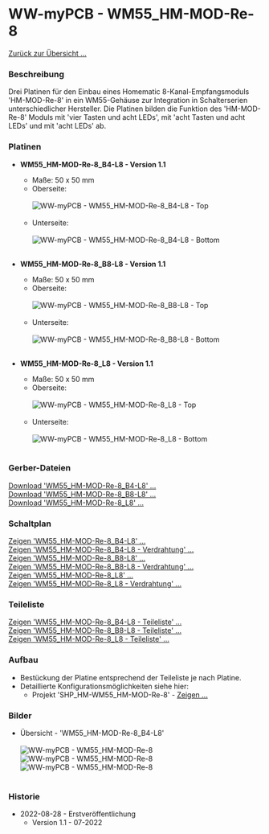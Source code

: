 # WW-myPCB - WM55_HM-MOD-Re-8

[Zurück zur Übersicht ...](../README.md)

### Beschreibung
Drei Platinen für den Einbau eines Homematic 8-Kanal-Empfangsmoduls 'HM-MOD-Re-8' in ein WM55-Gehäuse zur Integration in Schalterserien unterschiedlicher Hersteller. Die Platinen bilden die Funktion des 'HM-MOD-Re-8' Moduls mit 'vier Tasten und acht LEDs', mit 'acht Tasten und acht LEDs' und mit 'acht LEDs' ab.

### Platinen
- <b>WM55_HM-MOD-Re-8_B4-L8 - Version 1.1</b>
  - Maße: 50 x 50 mm
  - Oberseite:
    <br><br>
    ![WW-myPCB - WM55_HM-MOD-Re-8_B4-L8 - Top](./img/PCB_WM55_HM-MOD-Re-8_B4-L8_Top.jpg "WM55_HM-MOD-Re-8_B4-L8 - Oberseite")
    <br><br>
  - Unterseite:
    <br><br>
    ![WW-myPCB - WM55_HM-MOD-Re-8_B4-L8 - Bottom](./img/PCB_WM55_HM-MOD-Re-8_B4-L8_Bottom.jpg "WM55_HM-MOD-Re-8_B4-L8 - Unterseite")
  <br><br>

- <b>WM55_HM-MOD-Re-8_B8-L8 - Version 1.1</b>
  - Maße: 50 x 50 mm
  - Oberseite:
  <br><br>
  ![WW-myPCB - WM55_HM-MOD-Re-8_B8-L8 - Top](./img/PCB_WM55_HM-MOD-Re-8_B8-L8_Top.jpg "WM55_HM-MOD-Re-8_B8-L8 - Oberseite")
  <br><br>
  - Unterseite:
  <br><br>
  ![WW-myPCB - WM55_HM-MOD-Re-8_B8-L8 - Bottom](./img/PCB_WM55_HM-MOD-Re-8_B8-L8_Bottom.jpg "WM55_HM-MOD-Re-8_B8-L8 - Unterseite")
  <br><br>

- <b>WM55_HM-MOD-Re-8_L8 - Version 1.1</b>
  - Maße: 50 x 50 mm
  - Oberseite:
  <br><br>
  ![WW-myPCB - WM55_HM-MOD-Re-8_L8 - Top](./img/PCB_WM55_HM-MOD-Re-8_L8_Top.jpg "WM55_HM-MOD-Re-8_L8 - Oberseite")
  <br><br>
  - Unterseite:
  <br><br>
  ![WW-myPCB - WM55_HM-MOD-Re-8_L8 - Bottom](./img/PCB_WM55_HM-MOD-Re-8_L8_Bottom.jpg "WM55_HM-MOD-Re-8_L8 - Unterseite")
  <br><br>

### Gerber-Dateien
[Download 'WM55_HM-MOD-Re-8_B4-L8' ...](./bin/Gerber_WM55_HM-MOD-Re-8_B4-L8_1.1.zip)
<br>
[Download 'WM55_HM-MOD-Re-8_B8-L8' ...](./bin/Gerber_WM55_HM-MOD-Re-8_B8-L8_1.1.zip)
<br>
[Download 'WM55_HM-MOD-Re-8_L8' ...](./bin/Gerber_WM55_HM-MOD-Re-8_L8_1.1.zip)

### Schaltplan
[Zeigen 'WM55_HM-MOD-Re-8_B4-L8' ...](./bin/WM55_HM-MOD-Re-8_B4-L8_1.1.pdf)
<br>
[Zeigen 'WM55_HM-MOD-Re-8_B4-L8 - Verdrahtung' ...](./bin/WM55_HM-MOD-Re-8_B4-L8_1.1_Verdrahtung.pdf)
<br>
[Zeigen 'WM55_HM-MOD-Re-8_B8-L8' ...](./bin/WM55_HM-MOD-Re-8_B8-L8_1.1.pdf)
<br>
[Zeigen 'WM55_HM-MOD-Re-8_B8-L8 - Verdrahtung' ...](./bin/WM55_HM-MOD-Re-8_B8-L8_1.1_Verdrahtung.pdf)
<br>
[Zeigen 'WM55_HM-MOD-Re-8_L8' ...](./bin/WM55_HM-MOD-Re-8_L8_1.1.pdf)
<br>
[Zeigen 'WM55_HM-MOD-Re-8_L8 - Verdrahtung' ...](./bin/WM55_HM-MOD-Re-8_L8_1.1_Verdrahtung.pdf)

### Teileliste
[Zeigen 'WM55_HM-MOD-Re-8_B4-L8 - Teileliste' ...](./bin/WM55_HM-MOD-Re-8_B4-L8_1.1_Teileliste.txt)
<br>
[Zeigen 'WM55_HM-MOD-Re-8_B8-L8 - Teileliste' ...](./bin/WM55_HM-MOD-Re-8_B8-L8_1.1_Teileliste.txt)
<br>
[Zeigen 'WM55_HM-MOD-Re-8_L8 - Teileliste' ...](./bin/WM55_HM-MOD-Re-8_L8_1.1_Teileliste.txt)

### Aufbau
- Bestückung der Platine entsprechend der Teileliste je nach Platine.
- Detaillierte Konfigurationsmöglichkeiten siehe hier:
    - Projekt 'SHP_HM-WM55_HM-MOD-Re-8' - [Zeigen ...](https://github.com/wolwin/WW-mySHP/blob/master/SHP_HM-WM55_HM-MOD-Re-8/README.md)

### Bilder
- Übersicht - 'WM55_HM-MOD-Re-8_B4-L8' <br><br>
![WW-myPCB - WM55_HM-MOD-Re-8](./img/PCB_WM55_HM-MOD-Re-8_B4-L8_1.jpg "WM55_HM-MOD-Re-8_B4-L8")
![WW-myPCB - WM55_HM-MOD-Re-8](./img/PCB_WM55_HM-MOD-Re-8_B4-L8_2.jpg "WM55_HM-MOD-Re-8_B4-L8")
![WW-myPCB - WM55_HM-MOD-Re-8](./img/PCB_WM55_HM-MOD-Re-8_B4-L8_3.jpg "WM55_HM-MOD-Re-8_B4-L8")
<br><br>

### Historie
- 2022-08-28 - Erstveröffentlichung
  - Version 1.1 - 07-2022
